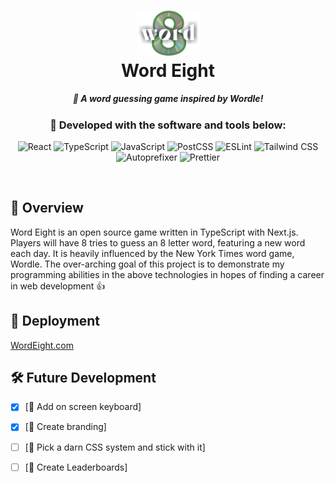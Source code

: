 
<div align="center">
<h1 align="center">
<img src="./src/images/logo.png" width="100" />
<br>
Word Eight
<h5 align="center">📍 A word guessing game inspired by Wordle!</h3>

<h3 align="center">🚀 Developed with the software and tools below:</h3>
<p align="center">


<img src="https://img.shields.io/badge/React-61DAFB.svg?style=for-the-badge&logo=React&logoColor=black" alt="React" />
<img src="https://img.shields.io/badge/TypeScript-3178C6.svg?style=for-the-badge&logo=TypeScript&logoColor=white" alt="TypeScript" />
<img src="https://img.shields.io/badge/JavaScript-F7DF1E.svg?style=for-the-badge&logo=JavaScript&logoColor=black" alt="JavaScript" />
<img src="https://img.shields.io/badge/PostCSS-DD3A0A.svg?style=for-the-badge&logo=PostCSS&logoColor=white" alt="PostCSS" />
<img src="https://img.shields.io/badge/ESLint-4B32C3.svg?style=for-the-badge&logo=ESLint&logoColor=white" alt="ESLint" />
<img src="https://img.shields.io/badge/Tailwind_CSS-38B2AC?style=for-the-badge&logo=tailwind-css&logoColor=white" alt="Tailwind CSS" />
<img src="https://img.shields.io/badge/Autoprefixer-DD3735.svg?style=for-the-badge&logo=Autoprefixer&logoColor=white" alt="Autoprefixer" />

<img src="https://img.shields.io/badge/Prettier-F7B93E.svg?style=for-the-badge&logo=Prettier&logoColor=black" alt="Prettier" />
</p>

</div>
<br/>

## 📍 Overview

Word Eight is an open source game written in TypeScript with Next.js. Players will have 8 tries to guess an 8 letter word, featuring a new word each day. It is heavily influenced by the New York Times word game, Wordle. The over-arching goal of this project is to demonstrate my programming abilities in the above technologies in hopes of finding a career in web development 👍

## 🚀 Deployment 

[WordEight.com](https://www.wordeight.com/)


## 🛠 Future Development

- [X] [📌  Add on screen keyboard]
- [X] [📌  Create branding]
- [ ] [📌  Pick a darn CSS system and stick with it]
- [ ] [📌  Create Leaderboards]

